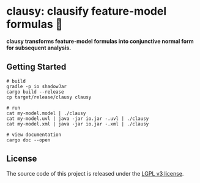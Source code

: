 # clausy: clausify feature-model formulas 🎅

**clausy transforms feature-model formulas into conjunctive normal form for subsequent analysis.**

## Getting Started

```
# build
gradle -p io shadowJar
cargo build --release
cp target/release/clausy clausy

# run
cat my-model.model | ./clausy
cat my-model.uvl | java -jar io.jar -.uvl | ./clausy
cat my-model.xml | java -jar io.jar -.xml | ./clausy

# view documentation
cargo doc --open
```

## License

The source code of this project is released under the [LGPL v3 license](LICENSE.txt).